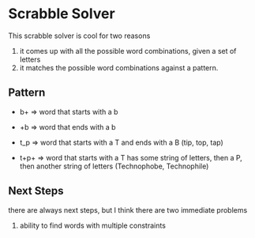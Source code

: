 # Scrabble Solver
This scrabble solver is cool for two reasons
1. it comes up with all the possible word combinations, given a set of letters
2. it matches the possible word combinations against a pattern.

## Pattern

* b+ => word that starts with a b

* +b => word that ends with a b

* t_p => word that starts with a T and ends with a B (tip, top, tap)

* t+p+ => word that starts with a T has some string of letters, then a P, then another string of letters (Technophobe, Technophile)

## Next Steps
there are always next steps, but I think there are two immediate problems

1. ability to find words with multiple constraints
